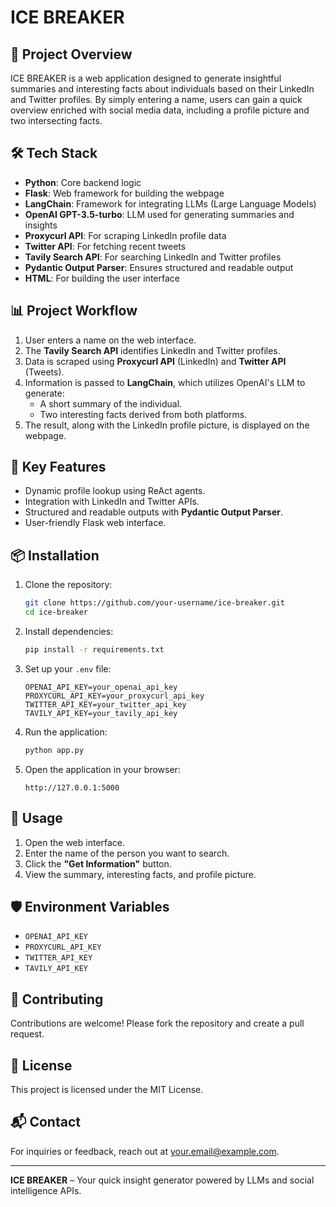 # ICE BREAKER

## 🚀 Project Overview
ICE BREAKER is a web application designed to generate insightful summaries and interesting facts about individuals based on their LinkedIn and Twitter profiles. By simply entering a name, users can gain a quick overview enriched with social media data, including a profile picture and two intersecting facts.

## 🛠️ Tech Stack
- **Python**: Core backend logic
- **Flask**: Web framework for building the webpage
- **LangChain**: Framework for integrating LLMs (Large Language Models)
- **OpenAI GPT-3.5-turbo**: LLM used for generating summaries and insights
- **Proxycurl API**: For scraping LinkedIn profile data
- **Twitter API**: For fetching recent tweets
- **Tavily Search API**: For searching LinkedIn and Twitter profiles
- **Pydantic Output Parser**: Ensures structured and readable output
- **HTML**: For building the user interface

## 📊 Project Workflow
1. User enters a name on the web interface.
2. The **Tavily Search API** identifies LinkedIn and Twitter profiles.
3. Data is scraped using **Proxycurl API** (LinkedIn) and **Twitter API** (Tweets).
4. Information is passed to **LangChain**, which utilizes OpenAI's LLM to generate:
   - A short summary of the individual.
   - Two interesting facts derived from both platforms.
5. The result, along with the LinkedIn profile picture, is displayed on the webpage.

## 🧩 Key Features
- Dynamic profile lookup using ReAct agents.
- Integration with LinkedIn and Twitter APIs.
- Structured and readable outputs with **Pydantic Output Parser**.
- User-friendly Flask web interface.

## 📦 Installation
1. Clone the repository:
   ```bash
   git clone https://github.com/your-username/ice-breaker.git
   cd ice-breaker
   ```
2. Install dependencies:
   ```bash
   pip install -r requirements.txt
   ```
3. Set up your `.env` file:
   ```env
   OPENAI_API_KEY=your_openai_api_key
   PROXYCURL_API_KEY=your_proxycurl_api_key
   TWITTER_API_KEY=your_twitter_api_key
   TAVILY_API_KEY=your_tavily_api_key
   ```
4. Run the application:
   ```bash
   python app.py
   ```
5. Open the application in your browser:
   ```
   http://127.0.0.1:5000
   ```

## 📑 Usage
1. Open the web interface.
2. Enter the name of the person you want to search.
3. Click the **"Get Information"** button.
4. View the summary, interesting facts, and profile picture.

## 🛡️ Environment Variables
- `OPENAI_API_KEY`
- `PROXYCURL_API_KEY`
- `TWITTER_API_KEY`
- `TAVILY_API_KEY`

## 🤝 Contributing
Contributions are welcome! Please fork the repository and create a pull request.

## 📄 License
This project is licensed under the MIT License.

## 📬 Contact
For inquiries or feedback, reach out at [your.email@example.com](mailto:your.email@example.com).

---

**ICE BREAKER** – Your quick insight generator powered by LLMs and social intelligence APIs.

